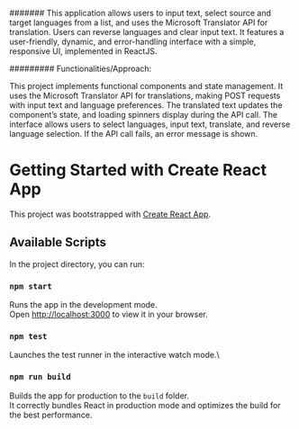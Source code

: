 ####### This application allows users to input text, select source and target languages from a list, and uses the Microsoft Translator API for translation. Users can reverse languages and clear input text. It features a user-friendly, dynamic, and error-handling interface with a simple, responsive UI, implemented in ReactJS.

######### Functionalities/Approach:

This project implements functional components and state management. It uses the Microsoft Translator API for translations, making POST requests with input text and language preferences. The translated text updates the component’s state, and loading spinners display during the API call. The interface allows users to select languages, input text, translate, and reverse language selection. If the API call fails, an error message is shown.


# Getting Started with Create React App

This project was bootstrapped with [Create React App](https://github.com/facebook/create-react-app).

## Available Scripts

In the project directory, you can run:

### `npm start`

Runs the app in the development mode.\
Open [http://localhost:3000](http://localhost:3000) to view it in your browser.


### `npm test`

Launches the test runner in the interactive watch mode.\

### `npm run build`

Builds the app for production to the `build` folder.\
It correctly bundles React in production mode and optimizes the build for the best performance.


